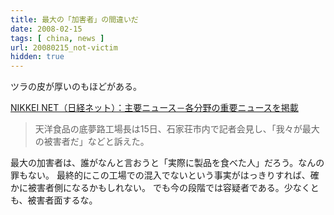 ```yaml
---
title: 最大の「加害者」の間違いだ
date: 2008-02-15
tags: [ china, news ]
url: 20080215_not-victim
hidden: true
---
```

ツラの皮が厚いのもほどがある。

<a href="http://www.nikkei.co.jp/news/main/20080215AT1G1503G15022008.html">NIKKEI NET（日経ネット）：主要ニュース－各分野の重要ニュースを掲載</a>

<blockquote>天洋食品の底夢路工場長は15日、石家荘市内で記者会見し、「我々が最大の被害者だ」などと訴えた。</blockquote>

最大の加害者は、誰がなんと言おうと「実際に製品を食べた人」だろう。なんの罪もない。
最終的にこの工場での混入でないという事実がはっきりすれば、確かに被害者側になるかもしれない。
でも今の段階では容疑者である。少なくとも、被害者面するな。
